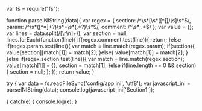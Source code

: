 var fs = require("fs");

function parseINIString(data){
    var regex = {
        section: /^\s*\[\s*([^\]]*)\s*\]\s*$/,
        param: /^\s*([^=]+?)\s*=\s*(.*?)\s*$/,
        comment: /^\s*;.*$/
    };
    var value = {};
    var lines = data.split(/[\r\n]+/);
    var section = null;
    lines.forEach(function(line){
        if(regex.comment.test(line)){
            return;
        }else if(regex.param.test(line)){
            var match = line.match(regex.param);
            if(section){
                value[section][match[1]] = match[2];
            }else{
                value[match[1]] = match[2];
            }
        }else if(regex.section.test(line)){
            var match = line.match(regex.section);
            value[match[1]] = {};
            section = match[1];
        }else if(line.length == 0 && section){
            section = null;
        };
    });
    return value;
}

try {
    var data = fs.readFileSync('config/app.ini', 'utf8');
    var javascript_ini = parseINIString(data);
    console.log(javascript_ini['Section1']);

} 
catch(e) {
    console.log(e);
}
